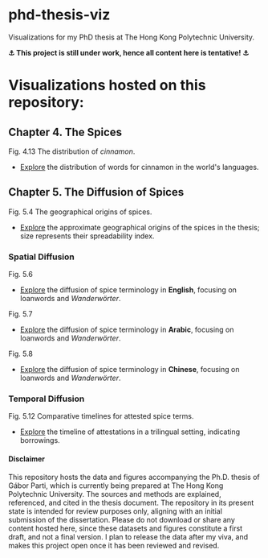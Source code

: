 # phd-thesis-viz
Visualizations for my PhD thesis at The Hong Kong Polytechnic University. 

**⚓ This project is still under work, hence all content here is tentative! ⚓**

# Visualizations hosted on this repository:

## Chapter 4. The Spices

Fig. 4.13 The distribution of *cinnamon*.

* [Explore](https://htmlpreview.github.io/?https://github.com/partigabor/phd-thesis-viz/blob/main/distribution_cinnamon.html) the distribution of words for cinnamon in the world's languages.

## Chapter 5. The Diffusion of Spices

Fig. 5.4 The geographical origins of spices.

* [Explore](https://htmlpreview.github.io/?https://github.com/partigabor/phd-thesis-viz/blob/main/spices_map.html) the approximate geographical origins of the spices in the thesis; size represents their spreadability index.

### Spatial Diffusion

Fig. 5.6

* [Explore](https://htmlpreview.github.io/?https://github.com/partigabor/phd-thesis-viz/blob/main/diffusion_en.html) the diffusion of spice terminology in **English**, focusing on loanwords and *Wanderwörter*.

Fig. 5.7

* [Explore](https://htmlpreview.github.io/?https://github.com/partigabor/phd-thesis-viz/blob/main/diffusion_ar.html) the diffusion of spice terminology in **Arabic**, focusing on loanwords and *Wanderwörter*.

Fig. 5.8

* [Explore](https://htmlpreview.github.io/?https://github.com/partigabor/phd-thesis-viz/blob/main/diffusion_zh.html) the diffusion of spice terminology in **Chinese**, focusing on loanwords and *Wanderwörter*.

### Temporal Diffusion

Fig. 5.12 Comparative timelines for attested spice terms.

* [Explore](https://htmlpreview.github.io/?https://github.com/partigabor/phd-thesis-viz/blob/main/attestation_and_borrowing_compact.html) the timeline of attestations in a trilingual setting, indicating borrowings.


#### Disclaimer

This repository hosts the data and figures accompanying the Ph.D. thesis of Gábor Parti, which is currently being prepared at The Hong Kong Polytechnic University.
The sources and methods are explained, referenced, and cited in the thesis document. The repository in its present state is intended for review purposes only, aligning with an initial submission of the dissertation. Please do not download or share any content hosted here, since these datasets and figures constitute a first draft, and not a final version. I plan to release the data after my viva, and makes this project open once it has been reviewed and revised.

<!-- Comments and suggestions are welcome at gabor dot parti at connect dot polyu dot hk. -->
